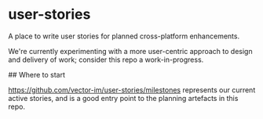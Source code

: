 # user-stories
A place to write user stories for planned cross-platform enhancements.

We're currently experimenting with a more user-centric approach to design and delivery of work; consider this repo a work-in-progress.

## Where to start

https://github.com/vector-im/user-stories/milestones represents our current active stories, and is a good entry point to the planning artefacts in this repo.
